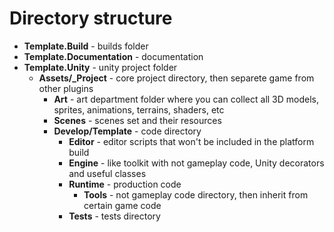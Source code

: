 # Directory structure
- **Template.Build** - builds folder
- **Template.Documentation** - documentation
- **Template.Unity** - unity project folder
    - **Assets/_Project** - core project directory, then separete game from other plugins
        - **Art** - art department folder where you can collect all 3D models, sprites, animations, terrains, shaders, etc
        - **Scenes** - scenes set and their resources
        - **Develop/Template** - code directory
            - **Editor** - editor scripts that won't be included in the platform build
            - **Engine** - like toolkit with not gameplay code, Unity decorators and useful classes
            - **Runtime** - production code
                - **Tools** - not gameplay code directory, then inherit from certain game code
            - **Tests** - tests directory 